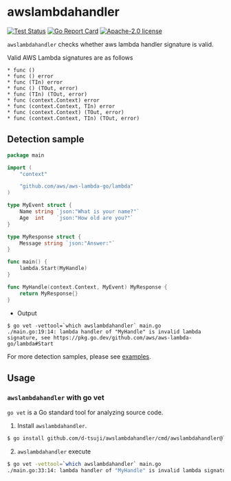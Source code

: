 # awslambdahandler

[![Test Status](https://github.com/d-tsuji/awslambdahandler/workflows/test/badge.svg?branch=master)][actions]
[![Go Report Card](https://goreportcard.com/badge/github.com/d-tsuji/awslambdahandler)][go report card]
[![Apache-2.0 license](https://img.shields.io/badge/license-Apache2.0-blue.svg)][license]

[actions]: https://github.com/d-tsuji/awslambdahandler/actions?workflow=test
[go report card]: https://goreportcard.com/report/github.com/d-tsuji/awslambdahandler
[license]: https://github.com/d-tsuji/awslambdahandler/blob/master/LICENSE

`awslambdahandler` checks whether aws lambda handler signature is valid.

Valid AWS Lambda signatures are as follows

```
* func ()
* func () error
* func (TIn) error
* func () (TOut, error)
* func (TIn) (TOut, error)
* func (context.Context) error
* func (context.Context, TIn) error
* func (context.Context) (TOut, error)
* func (context.Context, TIn) (TOut, error)
```

## Detection sample

```go
package main

import (
	"context"

	"github.com/aws/aws-lambda-go/lambda"
)

type MyEvent struct {
	Name string `json:"What is your name?"`
	Age  int    `json:"How old are you?"`
}

type MyResponse struct {
	Message string `json:"Answer:"`
}

func main() {
	lambda.Start(MyHandle)
}

func MyHandle(context.Context, MyEvent) MyResponse {
	return MyResponse{}
}
```

- Output

```
$ go vet -vettool=`which awslambdahandler` main.go
./main.go:19:14: lambda handler of "MyHandle" is invalid lambda signature, see https://pkg.go.dev/github.com/aws/aws-lambda-go/lambda#Start
```

For more detection samples, please see [examples](https://github.com/d-tsuji/awslambdahandler/blob/master/testdata/src/a/a.go).

## Usage

### `awslambdahandler` with go vet

`go vet` is a Go standard tool for analyzing source code.

1. Install `awslambdahandler`.
```sh
$ go install github.com/d-tsuji/awslambdahandler/cmd/awslambdahandler@latest
```

2. `awslambdahandler` execute
```sh
$ go vet -vettool=`which awslambdahandler` main.go
./main.go:33:14: lambda handler of "MyHandle" is invalid lambda signature, see https://pkg.go.dev/github.com/aws/aws-lambda-go/lambda#Start
```

